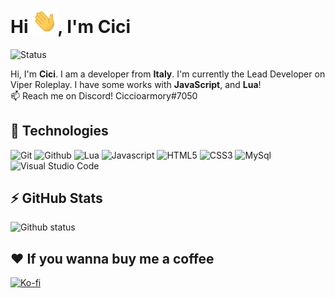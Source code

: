 <h1> Hi <img src="https://raw.githubusercontent.com/ABSphreak/ABSphreak/master/gifs/Hi.gif" width="40px" />, I'm Cici</h1>

<p>
  <img alt="Status" src="https://img.shields.io/badge/gender-%F0%9F%A4%B5-lightgrey" />
</p>

Hi, I'm **Cici**. I am a developer from **Italy**. I'm currently the Lead Developer on Viper Roleplay.
I have some works with **JavaScript**, and **Lua**!
</br>📫 Reach me on Discord!  Ciccioarmory#7050  </a>

<h2>🚀 Technologies</h2>
<p>
  <img alt="Git" src="https://img.shields.io/badge/-Git-ff8438?style=flat-square&logo=git&logoColor=white" />
  <img alt="Github" src="https://img.shields.io/badge/-Github-2e2e2e?style=flat-square&logo=github&logoColor=white" />
  <img alt="Lua" src="https://img.shields.io/badge/-Lua-5ca4cc?style=flat-square&logo=lua&logoColor=white" />
  <img alt="Javascript" src="https://img.shields.io/badge/-JavaScript-323330?style=flat-square&logo=javascript&logoColor=white" />
  <img alt="HTML5" src="https://img.shields.io/badge/-HTML5-E34F26?style=flat-square&logo=html5&logoColor=white" />
  <img alt="CSS3" src="https://img.shields.io/badge/-CSS3-1572B6?style=flat-square&logo=css3&logoColor=white" />
  <img alt="MySql" src="https://img.shields.io/badge/-MySQL-00756f?style=flat-square&logo=mysql&logoColor=white" />
  <img alt="Visual Studio Code" src="https://img.shields.io/badge/-Visual Studio Code-0078d7?style=flat-square&logo=visual-studio-code&logoColor=white" />
</p>
 
<h2>⚡ GitHub Stats</h2>
<p align="left">
  <img src="https://github-readme-stats-five-lyart.vercel.app/api?username=Ciccioarmory&show_icons=true&layout=compact&theme=react&hide_border=true" alt="Github status"/>
</p>

<h2>❤️ If you wanna buy me a coffee</h2>
<p align="left">
  <a href="https://ko-fi.com/ciccioarmory"><img src="https://cdn.discordapp.com/attachments/790331432681078784/1099032832254423100/61e11149b3af2ee970bb8ead_Ko-fi_logo.png" alt="Ko-fi" style="width:300px;height:125px;"/></a>
</p>



